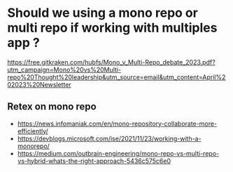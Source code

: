 # Should we using a mono repo or multi repo if working with multiples app ?
https://free.gitkraken.com/hubfs/Mono_v_Multi-Repo_debate_2023.pdf?utm_campaign=Mono%20vs%20Multi-repo%20Thought%20leadership&utm_source=email&utm_content=April%202023%20Newsletter

## Retex on mono repo
* https://news.infomaniak.com/en/mono-repository-collaborate-more-efficiently/
* https://devblogs.microsoft.com/ise/2021/11/23/working-with-a-monorepo/
* https://medium.com/outbrain-engineering/mono-repo-vs-multi-repo-vs-hybrid-whats-the-right-approach-5436c575c6e0
